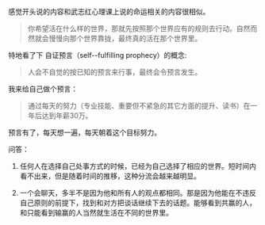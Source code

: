 感觉开头说的内容和武志红心理课上说的命运相关的内容很相似。
> 你希望活在什么样的世界，那就先按照那个世界应有的规则去行动。自然而然就会慢慢向那个世界靠拢，最终真的活在那个世界里。

特地看了下 自证预言（self--fulfilling prophecy）的概念:
> 人会不自觉的按已知的预言来行事，最终会令预言发生。

我来给自己做个预言：
> 通过每天的努力（专业技能、重要但不紧急的其它方面的提升、读书）在一年后达到年薪30万。

预言有了，每天想一遍，每天朝着这个目标努力。

问答：

1. 任何人在选择自己处事方式的时候，已经为自己选择了相应的世界。短时间内看不出来，但是随着时间的推移，这种分流会越来越明显。

2. 一个会聊天，多半不是因为他和所有人的观点都相同。那是因为他能在不违反自己原则的前提下，找到和对方把谈话继续下去的话题。能够看到共赢的人，和只能看到输赢的人当然就生活在不同的世界里。


